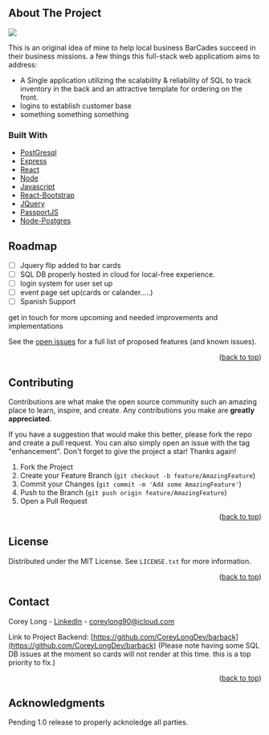 <!-- ABOUT THE PROJECT -->
## About The Project

<img src='https://i.ibb.co/fGhfz3H/Screen-Shot-2022-07-22-at-9-53-52-PM.png' />

This is an original idea of mine to help local business BarCades succeed in their business missions. a few things this full-stack web applicatiom aims to address:

* A Single application utilizing the scalability & reliability of SQL to track inventory in the back and an attractive template for ordering on the front.
* logins to establish customer base
* something something something




### Built With


* [PostGresql](https://www.postgresql.org/)
* [Express](https://expressjs.com/)
* [React](https://reactjs.org/)
* [Node](https://nodejs.org/en/)
* [Javascript](https://www.ecma-international.org/publications-and-standards/standards/ecma-262/)
* [React-Bootstrap](https://react-bootstrap.github.io/)
* [JQuery](https://jquery.com)
* [PassportJS](https://www.passportjs.org/)
* [Node-Postgres](https://node-postgres.com/)


<!-- ROADMAP -->
## Roadmap

- [ ] Jquery flip added to bar cards
- [ ] SQL DB properly hosted in cloud for local-free experience.
- [ ] login system for user set up
- [ ] event page set up(cards or calander.....)
- [ ] Spanish Support

get in touch for more upcoming and needed improvements and implementations

See the [open issues](https://github.com/othneildrew/Best-README-Template/issues) for a full list of proposed features (and known issues).

<p align="right">(<a href="#top">back to top</a>)</p>



<!-- CONTRIBUTING -->
## Contributing

Contributions are what make the open source community such an amazing place to learn, inspire, and create. Any contributions you make are **greatly appreciated**.

If you have a suggestion that would make this better, please fork the repo and create a pull request. You can also simply open an issue with the tag "enhancement".
Don't forget to give the project a star! Thanks again!

1. Fork the Project
2. Create your Feature Branch (`git checkout -b feature/AmazingFeature`)
3. Commit your Changes (`git commit -m 'Add some AmazingFeature'`)
4. Push to the Branch (`git push origin feature/AmazingFeature`)
5. Open a Pull Request

<p align="right">(<a href="#top">back to top</a>)</p>



<!-- LICENSE -->
## License

Distributed under the MIT License. See `LICENSE.txt` for more information.

<p align="right">(<a href="#top">back to top</a>)</p>



<!-- CONTACT -->
## Contact

Corey Long - [LinkedIn](https://www.linkedin.com/in/coreylong90/) - coreylong90@icloud.com

Link to Project Backend: [https://github.com/CoreyLongDev/barback](https://github.com/CoreyLongDev/barback)
(Please note having some SQL DB issues at the moment so cards will not render at this time. this is a top priority to fix.)

<p align="right">(<a href="#top">back to top</a>)</p>



<!-- ACKNOWLEDGMENTS -->
## Acknowledgments

Pending 1.0 release to properly acknoledge all parties.